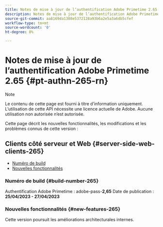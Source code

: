 ```yaml
---
title: Notes de mise à jour de l’authentification Adobe Primetime 2.65
description: Notes de mise à jour de l’authentification Adobe Primetime 2.65
source-git-commit: aa8169da1308e5372128a93b6a2e5a3a6db5cfef
workflow-type: tm+mt
source-wordcount: '0'
ht-degree: 0%

---
```


# Notes de mise à jour de l’authentification Adobe Primetime 2.65 {#pt-authn-265-rn}

>[!NOTE]
>
>Le contenu de cette page est fourni à titre d’information uniquement. L’utilisation de cette API nécessite une licence actuelle de Adobe. Aucune utilisation non autorisée n’est autorisée.

Cette page décrit les nouvelles fonctionnalités, les modifications et les problèmes connus de cette version :

## Clients côté serveur et Web {#server-side-web-clients-265}

* [Numéro de build](#build-number-265)
* [Nouvelles fonctionnalités](#new-features-265)

### Numéro de build {#build-number-265}

Authentification Adobe Primetime : adobe-pass-**2,65**
Date de publication : **25/04/2023 - 27/04/2023**

### Nouvelles fonctionnalités {#new-features-265}

Cette version poursuit les améliorations architecturales internes.
